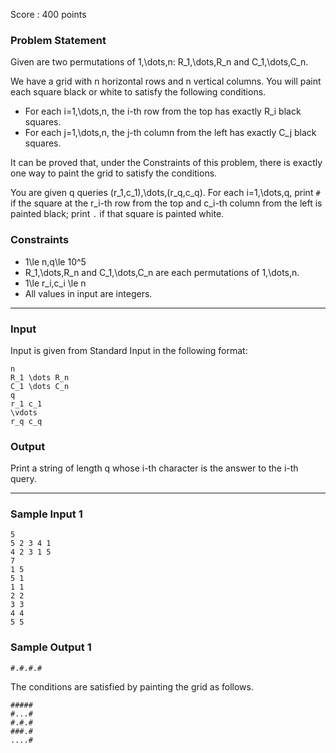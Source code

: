 Score : 400 points

### Problem Statement

Given are two permutations of 1,\dots,n: R\_1,\dots,R\_n and C\_1,\dots,C\_n.

We have a grid with n horizontal rows and n vertical columns. You will paint each square black or white to satisfy the following conditions.

* For each i=1,\dots,n, the i-th row from the top has exactly R\_i black squares.
* For each j=1,\dots,n, the j-th column from the left has exactly C\_j black squares.

It can be proved that, under the Constraints of this problem, there is exactly one way to paint the grid to satisfy the conditions.

You are given q queries (r\_1,c\_1),\dots,(r\_q,c\_q).
For each i=1,\dots,q, print `#` if the square at the r\_i-th row from the top and c\_i-th column from the left is painted black; print `.` if that square is painted white.

### Constraints

* 1\le n,q\le 10^5
* R\_1,\dots,R\_n and C\_1,\dots,C\_n are each permutations of 1,\dots,n.
* 1\le r\_i,c\_i \le n
* All values in input are integers.

---

### Input

Input is given from Standard Input in the following format:

```
n
R_1 \dots R_n
C_1 \dots C_n
q
r_1 c_1
\vdots
r_q c_q
```

### Output

Print a string of length q whose i-th character is the answer to the i-th query.

---

### Sample Input 1

```
5
5 2 3 4 1
4 2 3 1 5
7
1 5
5 1
1 1
2 2
3 3
4 4
5 5
```

### Sample Output 1

```
#.#.#.#
```

The conditions are satisfied by painting the grid as follows.

```
#####
#...#
#.#.#
###.#
....#
```
